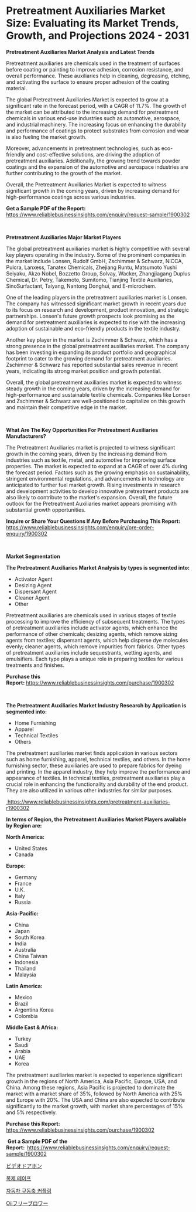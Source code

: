 <p><h1>Pretreatment Auxiliaries Market Size: Evaluating its Market Trends, Growth, and Projections 2024 - 2031</h1></p><p><strong>Pretreatment Auxiliaries Market Analysis and Latest Trends</strong></p>
<p><p>Pretreatment auxiliaries are chemicals used in the treatment of surfaces before coating or painting to improve adhesion, corrosion resistance, and overall performance. These auxiliaries help in cleaning, degreasing, etching, and activating the surface to ensure proper adhesion of the coating material.</p><p>The global Pretreatment Auxiliaries Market is expected to grow at a significant rate in the forecast period, with a CAGR of 11.7%. The growth of the market can be attributed to the increasing demand for pretreatment chemicals in various end-use industries such as automotive, aerospace, and industrial machinery. The increasing focus on enhancing the durability and performance of coatings to protect substrates from corrosion and wear is also fueling the market growth.</p><p>Moreover, advancements in pretreatment technologies, such as eco-friendly and cost-effective solutions, are driving the adoption of pretreatment auxiliaries. Additionally, the growing trend towards powder coatings and the expansion of the automotive and aerospace industries are further contributing to the growth of the market.</p><p>Overall, the Pretreatment Auxiliaries Market is expected to witness significant growth in the coming years, driven by increasing demand for high-performance coatings across various industries.</p></p>
<p><strong>Get a Sample PDF of the Report:&nbsp;</strong> <a href="https://www.reliablebusinessinsights.com/enquiry/request-sample/1900302">https://www.reliablebusinessinsights.com/enquiry/request-sample/1900302</a></p>
<p>&nbsp;</p>
<p><strong>Pretreatment Auxiliaries Major Market Players</strong></p>
<p><p>The global pretreatment auxiliaries market is highly competitive with several key players operating in the industry. Some of the prominent companies in the market include Lonsen, Rudolf GmbH, Zschimmer & Schwarz, NICCA, Pulcra, Lanxess, Tanatex Chemicals, Zhejiang Runtu, Matsumoto Yushi Seiyaku, Akzo Nobel, Bozzetto Group, Solvay, Wacker, Zhangjiagang Duplus Chemical, Dr. Petry, Takemoto, Sumitomo, Tianjing Textile Auxiliaries, SinoSurfactant, Taiyang, Nantong Donghui, and E-microchem.</p><p>One of the leading players in the pretreatment auxiliaries market is Lonsen. The company has witnessed significant market growth in recent years due to its focus on research and development, product innovation, and strategic partnerships. Lonsen's future growth prospects look promising as the demand for pretreatment auxiliaries is expected to rise with the increasing adoption of sustainable and eco-friendly products in the textile industry.</p><p>Another key player in the market is Zschimmer & Schwarz, which has a strong presence in the global pretreatment auxiliaries market. The company has been investing in expanding its product portfolio and geographical footprint to cater to the growing demand for pretreatment auxiliaries. Zschimmer & Schwarz has reported substantial sales revenue in recent years, indicating its strong market position and growth potential.</p><p>Overall, the global pretreatment auxiliaries market is expected to witness steady growth in the coming years, driven by the increasing demand for high-performance and sustainable textile chemicals. Companies like Lonsen and Zschimmer & Schwarz are well-positioned to capitalize on this growth and maintain their competitive edge in the market.</p></p>
<p>&nbsp;</p>
<p><strong>What Are The Key Opportunities For Pretreatment Auxiliaries Manufacturers?</strong></p>
<p><p>The Pretreatment Auxiliaries market is projected to witness significant growth in the coming years, driven by the increasing demand from industries such as textile, metal, and automotive for improving surface properties. The market is expected to expand at a CAGR of over 4% during the forecast period. Factors such as the growing emphasis on sustainability, stringent environmental regulations, and advancements in technology are anticipated to further fuel market growth. Rising investments in research and development activities to develop innovative pretreatment products are also likely to contribute to the market's expansion. Overall, the future outlook for the Pretreatment Auxiliaries market appears promising with substantial growth opportunities.</p></p>
<p><strong>Inquire or Share Your Questions If Any Before Purchasing This Report:</strong> <a href="https://www.reliablebusinessinsights.com/enquiry/pre-order-enquiry/1900302">https://www.reliablebusinessinsights.com/enquiry/pre-order-enquiry/1900302</a></p>
<p>&nbsp;</p>
<p><strong>Market Segmentation</strong></p>
<p><strong>The Pretreatment Auxiliaries Market Analysis by types is segmented into:</strong></p>
<p><ul><li>Activator Agent</li><li>Desizing Agent</li><li>Dispersant Agent</li><li>Cleaner Agent</li><li>Other</li></ul></p>
<p><p>Pretreatment auxiliaries are chemicals used in various stages of textile processing to improve the efficiency of subsequent treatments. The types of pretreatment auxiliaries include activator agents, which enhance the performance of other chemicals; desizing agents, which remove sizing agents from textiles; dispersant agents, which help disperse dye molecules evenly; cleaner agents, which remove impurities from fabrics. Other types of pretreatment auxiliaries include sequestrants, wetting agents, and emulsifiers. Each type plays a unique role in preparing textiles for various treatments and finishes.</p></p>
<p><strong>Purchase this Report:&nbsp;</strong><a href="https://www.reliablebusinessinsights.com/purchase/1900302">https://www.reliablebusinessinsights.com/purchase/1900302</a></p>
<p>&nbsp;</p>
<p><strong>The Pretreatment Auxiliaries Market Industry Research by Application is segmented into:</strong></p>
<p><ul><li>Home Furnishing</li><li>Apparel</li><li>Technical Textiles</li><li>Others</li></ul></p>
<p><p>The pretreatment auxiliaries market finds application in various sectors such as home furnishing, apparel, technical textiles, and others. In the home furnishing sector, these auxiliaries are used to prepare fabrics for dyeing and printing. In the apparel industry, they help improve the performance and appearance of textiles. In technical textiles, pretreatment auxiliaries play a crucial role in enhancing the functionality and durability of the end product. They are also utilized in various other industries for similar purposes.</p></p>
<p><a href="https://www.reliablebusinessinsights.com/pretreatment-auxiliaries-r1900302">&nbsp;https://www.reliablebusinessinsights.com/pretreatment-auxiliaries-r1900302</a></p>
<p><strong>In terms of Region, the Pretreatment Auxiliaries Market Players available by Region are:</strong></p>
<p>
    <p> <strong> North America: </strong>
        <ul>
            <li>United States</li>
            <li>Canada</li>
        </ul>
        </p> 
    <p> <strong> Europe: </strong>
        <ul>
            <li>Germany</li>
            <li>France</li>
            <li>U.K.</li>
            <li>Italy</li>
            <li>Russia</li>
        </ul>
        </p> 
    <p> <strong> Asia-Pacific: </strong>
        <ul>
            <li>China</li>
            <li>Japan</li>
            <li>South Korea</li>
            <li>India</li>
            <li>Australia</li>
            <li>China Taiwan</li>
            <li>Indonesia</li>
            <li>Thailand</li>
            <li>Malaysia</li>
        </ul>
        </p> 
    <p> <strong> Latin America: </strong>
        <ul>
            <li>Mexico</li>
            <li>Brazil</li>
            <li>Argentina Korea</li>
            <li>Colombia</li>
        </ul>
        </p> 
    <p> <strong> Middle East & Africa: </strong>
        <ul>
            <li>Turkey</li>
            <li>Saudi</li>
            <li>Arabia</li>
            <li>UAE</li>
            <li>Korea</li>
        </ul>
    </p>
    </p>
<p><p>The pretreatment auxiliaries market is expected to experience significant growth in the regions of North America, Asia Pacific, Europe, USA, and China. Among these regions, Asia Pacific is projected to dominate the market with a market share of 35%, followed by North America with 25% and Europe with 20%. The USA and China are also expected to contribute significantly to the market growth, with market share percentages of 15% and 5% respectively.</p></p>
<p><strong>Purchase this Report: </strong><a href="https://www.reliablebusinessinsights.com/purchase/1900302">https://www.reliablebusinessinsights.com/purchase/1900302</a></p>
<p>&nbsp;<strong>Get a Sample PDF of the Report:&nbsp;&nbsp;</strong><a href="https://www.reliablebusinessinsights.com/enquiry/request-sample/1900302">https://www.reliablebusinessinsights.com/enquiry/request-sample/1900302</a></p>
<p><strong></strong></p>
<p><p><a href="https://medium.com/@dianlms3hanan/%E3%82%B0%E3%83%AD%E3%83%BC%E3%83%90%E3%83%AB%E3%83%93%E3%83%87%E3%82%AA%E3%83%89%E3%82%A2%E3%83%9B%E3%83%B3%E5%B8%82%E5%A0%B4%E3%82%BB%E3%82%AF%E3%82%BF%E3%83%BC-%E7%A8%AE%E9%A1%9E-%E3%82%A2%E3%83%97%E3%83%AA%E3%82%B1%E3%83%BC%E3%82%B7%E3%83%A7%E3%83%B3-%E5%B8%82%E5%A0%B4%E3%83%97%E3%83%AC%E3%83%BC%E3%83%A4%E3%83%BC%E3%81%AE%E6%88%A6%E7%95%A5-%E5%9C%B0%E5%9F%9F%E3%81%94%E3%81%A8%E3%81%AE%E6%88%90%E9%95%B7%E3%81%AE%E6%B4%9E%E5%AF%9F-%E3%81%9D%E3%81%97%E3%81%A6%E5%B0%86%E6%9D%A5%E3%81%AE%E4%BA%88%E6%B8%AC-2024%E5%B9%B4%E3%81%8B%E3%82%892031%E5%B9%B4-c90692664685">ビデオドアホン</a></p><p><a href="https://medium.com/@mehereenadusoye/%EC%A0%9C%ED%92%88-%EC%9C%A0%ED%98%95-%ED%8F%B4%EB%A6%AC%EC%97%90%ED%8B%B8%EB%A0%8C-pe-%ED%8F%B4%EB%A6%AC%ED%94%84%EB%A1%9C%ED%95%84%EB%A0%8C-pp-%ED%8F%B4%EB%A6%AC%EC%97%BC%ED%99%94%EB%B9%84%EB%8B%90-pvc-%EC%B5%9C%EC%A2%85-%EC%82%AC%EC%9A%A9%EC%B2%98-%EC%A0%84%EC%9E%90%EC%A0%9C%ED%92%88-%EB%B0%8F-%EA%B0%80%EC%A0%84%EC%A0%9C%ED%92%88-%EA%B1%B4%EC%84%A4-%EB%B0%8F-%EA%B1%B4%EC%B6%95-%EC%98%A4%ED%86%A0%EB%AA%A8%ED%8B%B0%EB%B8%8C-%EB%B0%8F-%EC%A7%80%EC%97%AD%EB%B3%84-%EB%A0%88%ED%94%8C%EB%A6%AC%EC%B9%B4-%ED%85%8C%EC%9D%B4%ED%94%84-8aef350d722b">복제 테이프</a></p><p><a href="https://medium.com/@mehereenadusoye/%EC%9E%90%EB%8F%99%EC%B0%A8-%EB%93%9C%EB%9D%BC%EC%9D%B4%EB%B8%8C%EC%83%A4%ED%94%84%ED%8A%B8-%EC%BB%A4%ED%94%8C%EB%A7%81-%EC%8B%9C%EC%9E%A5-%EC%A1%B0%EC%82%AC-%EB%B3%B4%EA%B3%A0%EC%84%9C%EC%97%90%EB%8A%94-2024%EB%85%84%EB%B6%80%ED%84%B0-2031%EB%85%84%EA%B9%8C%EC%A7%80-7-cagr-%EC%98%88%EC%83%81%EB%90%9C-%EC%8B%9C%EC%9E%A5-%EA%B7%9C%EB%AA%A8-%EC%A0%90%EC%9C%A0%EC%9C%A8-%EB%B0%8F-%EC%84%B1%EC%9E%A5%EB%A5%A0-%EB%B6%84%EC%84%9D%EC%9D%B4-%ED%8F%AC%ED%95%A8%EB%90%98%EC%96%B4-%EC%9E%88%EC%8A%B5%EB%8B%88%EB%8B%A4-b29a60dae553">자동차 구동축 커플링</a></p><p><a href="https://medium.com/@dianlms3hanan/%E3%82%B0%E3%83%AD%E3%83%BC%E3%83%90%E3%83%AB%E3%82%AA%E3%82%A4%E3%83%AB%E3%83%95%E3%83%AA%E3%83%BC%E3%83%96%E3%83%AD%E3%83%AF%E3%83%BC%E7%94%A3%E6%A5%AD-%E7%A8%AE%E9%A1%9E-%E5%BF%9C%E7%94%A8-%E5%B8%82%E5%A0%B4%E3%83%97%E3%83%AC%E3%82%A4%E3%83%A4%E3%83%BC-%E5%9C%B0%E5%9F%9F%E3%81%AE%E6%88%90%E9%95%B7%E5%88%86%E6%9E%90-%E3%81%8A%E3%82%88%E3%81%B3%E5%B0%86%E6%9D%A5%E3%81%AE%E3%82%B7%E3%83%8A%E3%83%AA%E3%82%AA-2024%E5%B9%B4-2031%E5%B9%B4-caf3dfaada82">Oiiフリーブロワー</a></p></p>